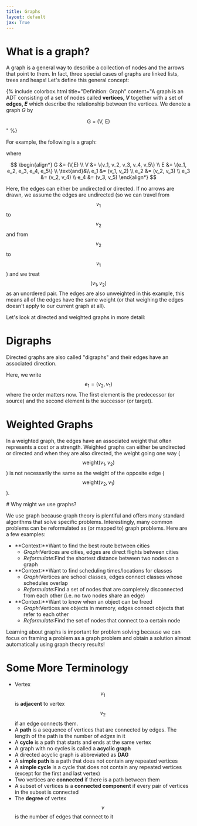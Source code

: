 ```yaml
---
title: Graphs
layout: default
jax: True
---
```

# What is a graph?

A graph is a general way to describe a collection of nodes and the arrows that point to them. In fact, three special cases of graphs are linked lists, trees and heaps! Let's define this general concept:

{% include colorbox.html title="Definition: Graph"
   content="A graph is an ADT consisting of a set of nodes called **vertices, _V_** together with a set of **edges, _E_** which describe the relationship between the vertices. We denote a graph _G_ by 

   $$\text{G = (V, E)}$$
   "
%}

For example, the following is a graph:

<center>
<script type="text/tikz">
    \begin{tikzpicture}[scale=3]
    \tikzstyle{vertex}=[circle,fill=black!25,minimum size=40pt,inner sep=2pt]

    \node[vertex] (A) at (0,1.8)  {A};
    \node[vertex] (B) at (0.8,0.6)  {B};
    \node[vertex] (C) at (0.3,-0.7)  {C};
    \node[vertex] (D) at (-0.7,-0.4)  {D};
    \node[vertex] (E) at (-0.8,0.8)  {E};

    \draw (A) -- node[midway, above right] {edge 1} (B);
    \draw (B) -- node[midway, right] {edge 2} (D);
    \draw (B) -- node[midway, right] {edge 3} (C);
    \draw (C) -- node[midway, below left] {edge 4} (E);
    \end{tikzpicture}
</script>
</center>

where

$$
\begin{align*}
G &= (V,E) \\
V &= \{v_1, v_2, v_3, v_4, v_5\} \\
E &= \{e_1, e_2, e_3, e_4, e_5\} \\
\text{and}&\\
e_1 &= (v_1, v_2) \\
e_2 &= (v_2, v_3) \\
e_3 &= (v_2, v_4) \\
e_4 &= (v_3, v_5)
\end{align*}
$$

Here, the edges can either be undirected or directed. If no arrows are drawn, we assume the edges are
undirected (so we can travel from $$v_1$$ to $$v_2$$ and from $$v_2$$ to $$v_1$$) and we treat $$(v_1,v_2)$$
as an unordered pair. The edges are also unweighted in this example, this means all of the edges have the same weight (or that weighing the edges doesn't apply to our current graph at all). 

Let's look at directed and weighted graphs in more detail:

# Digraphs
Directed graphs are also called "digraphs" and their edges have an associated direction.

<center>
<script type="text/tikz">
\begin{tikzpicture}[scale=2]
\tikzstyle{vertex}=[circle,fill=black!25,minimum size=40pt,inner sep=2pt]

% Define the nodes
\node[vertex] (1) at (2,2)  {Node 1};
\node[vertex] (2) at (3,1)  {Node 2};
\node[vertex] (3) at (0,1)  {Node 3};
\node[vertex] (4) at (2,0)  {Node 4};

% Draw the edges
\draw[->] (2) -- node[midway, above] {Edge 1} (1);
\draw[->] (1) -- node[midway, above] {Edge 2} (3);
\draw[->] ([xshift=.5cm]3) -- node[midway, right] {Edge 3} (4);
\draw[->] ([xshift=-.5cm]4) -- node[midway, left] {Edge 4} (3);
\draw[->] (4) -- node[midway, below] {Edge 5} (1);

\end{tikzpicture}
</script>
</center>

Here, we write $$e_1 = (v_2,v_1)$$ where the order matters now. The first element is the predecessor (or source) and the second element is the successor (or target).

# Weighted Graphs
In a weighted graph, the edges have an associated weight that often represents a cost or a strength. Weighted graphs can either be undirected or directed and when they are also directed, the weight going one way ($$\text{weight}(v_1, v_2)$$) is not necessarily the same as the weight of the opposite edge ($$\text{weight}(v_2, v_1)$$).

<center>
<script type="text/tikz">
\begin{tikzpicture}[scale=2]
\tikzstyle{vertex}=[circle,fill=black!25,minimum size=40pt,inner sep=2pt]

% Define the nodes with labels
\node[vertex] (1) at (3, 1)  {Node 1};
\node[vertex] (2) at (2, 2)  {Node 2};
\node[vertex] (3) at (2, 0)  {Node 3};
\node[vertex] (4) at (4, 1)  {Node 4};

% Draw the edges and label them
\draw (1) -- node[midway, above] {30} (2);
\draw (1) -- node[midway, below] {45} (3);
\draw (1) -- node[midway, above] {60} (4);
\draw (2) -- node[midway, right] {25} (3);
\draw (2) -- node[midway, above] {10} (4);
\draw (3) -- node[midway, below] {20} (4);

\end{tikzpicture}
</script>
</center>
# Why might we use graphs?

We use graph because graph theory is plentiful and offers many standard algorithms that solve specific problems. 
Interestingly, many common problems can be reformulated as (or mapped to) graph problems. Here are a few examples:
- **Context:**Want to find the best route between cities
  - _Graph_:Vertices are cities, edges are direct flights between cities 
  - _Reformulate_:Find the shortest distance between two nodes on a graph
- **Context:**Want to find scheduling times/locations for classes
  - _Graph_:Vertices are school classes, edges connect classes whose schedules overlap
  - _Reformulate_:Find a set of nodes that are completely disconnected from each other (i.e. no two nodes share an edge)
- **Context:**Want to know when an object can be freed
  - _Graph_:Vertices are objects in memory, edges connect objects that refer to each other
  - _Reformulate_:Find the set of nodes that connect to a certain node

Learning about graphs is important for problem solving because we can focus on framing a problem as a graph problem and obtain a solution almost automatically using graph theory results!

# Some More Terminology
- Vertex $$v_1$$ is **adjacent** to vertex $$v_2$$ if an edge connects them.
- A **path** is a sequence of vertices that are connected by edges. The length of the path is the number of _edges_ in it
- A **cycle** is a path that starts and ends at the same vertex
- A graph with no cycles is called a **acyclic graph**
- A directed acyclic graph is abbreviated as **DAG**
- A **simple path** is a path that does not contain any repeated vertices
- A **simple cycle** is a cycle that does not contain any repeated vertices (except for the first and last vertex) 
- Two vertices are **connected** if there is a path between them 
- A subset of vertices is a **connected component** if every pair of vertices in the subset is connected 
- The **degree** of vertex $$v$$ is the number of edges that connect to it
